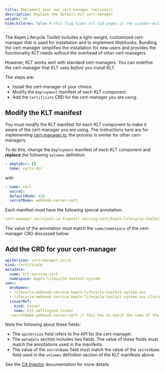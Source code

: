 ```yaml
---
title: Implement your own cert-manager (optional)
description: Replace the default KLT cert-manager
weight: 30
hidechildren: false # this flag hides all sub-pages in the sidebar-multicard.html
---
```


The Keptn Lifecycle Toolkit includes
a light-weight, customized cert-manager
that is used for installation and to implement Webhooks.
Bundling the cert-manager simplifies the installation for new users
and provides the functionality KLT needs
without the overhead of other cert-managers.

However, KLT works well with standard cert-managers.
You can redefine the cert-manager that KLT uses *before* you install KLT.

The steps are:

* Install the cert-manager of your choice.
* Modify the `Deployment` manifest of each KLT component.
* Add the `Certificate` CRD for the cert-manager you are using.

## Modify the KLT manifest

You must modify the KLT manifest for each KLT component
to make it aware of the cert-manager you are using.
The instructions here are for implementing
[cert-manager.io](https://cert-manager.io/);
the process is similar for other cert-managers.

To do this, change the `Deployment` manifest of each KLT component
and **replace** the following `volumes` definition

   ```yaml
   - emptyDir: {}
     name: certs-dir
   ```

   with

   ```yaml
   - name: cert
     secret:
     defaultMode: 420
     secretName: webhook-server-cert
   ```

Each manifest must have the following special annotation:

```yaml
cert-manager.io/inject-ca-from=klt-serving-cert/keptn-lifecycle-toolkit-system
```

The value of the annotation must match the
`name/namespace` of the cert-manager CRD discussed below.

## Add the CRD for your cert-manager

```yaml
apiVersion: cert-manager.io/v1
kind: Certificate
metadata:
  name: klt-serving-cert 
  namespace: keptn-lifecycle-toolkit-system
spec:
  dnsNames:
  - lifecycle-webhook-service.keptn-lifecycle-toolkit-system.svc
  - lifecycle-webhook-service.keptn-lifecycle-toolkit-system.svc.cluster.local
  issuerRef:
    kind: Issuer
    name: klt-selfsigned-issuer
  :secretName webhook-server-cert // this has to match the name of the "secretName" field in the volume definition of step 1
```

Note the following about these fields:

* The `apiVersion` field refers to the API for the cert-manager.
* The `metadata` section includes two fields.
  The value of these fields must match the annotations
  used in the manifests.
* The value of the `secretName` field
  must match the value of the `secretName` field used
  in the `volumes` definition section of the KLT manifests above.

See the [CA Injector](https://cert-manager.io/docs/concepts/ca-injector/)
documentation for more details.
